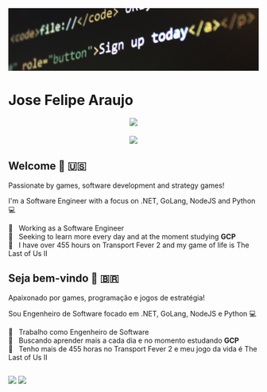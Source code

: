 <img width="auto" src="https://github.com/jfelipearaujo/jfelipearaujo/blob/main/banner.jpg">

# Jose Felipe Araujo

<div align="center">
 <img src="https://github-readme-stats.vercel.app/api/top-langs/?username=jfelipearaujo&hide=javascript,HTML,CSS&layout=compact&langs_count=16&theme=dark"/>
 
 <br />
 <br />
 
 <img src="https://github-readme-stats.vercel.app/api?username=jfelipearaujo&show_icons=true&theme=dark" />
</div>
 
## Welcome 👋 🇺🇸
Passionate by games, software development and strategy games!

I'm a Software Engineer with a focus on .NET, GoLang, NodeJS and Python :computer:

 :office:  &nbsp; Working as a Software Engineer
 <br/> :purple_heart: &nbsp; Seeking to learn more every day and at the moment studying <b>GCP</b>
 <br/> 💬  &nbsp; I have over 455 hours on Transport Fever 2 and my game of life is The Last of Us II
 
## Seja bem-vindo 👋 🇧🇷
Apaixonado por games, programação e jogos de estratégia!

Sou Engenheiro de Software focado em .NET, GoLang, NodeJS e Python :computer:

 :office:  &nbsp; Trabalho como Engenheiro de Software
 <br/> :purple_heart: &nbsp; Buscando aprender mais a cada dia e no momento estudando <b>GCP</b>
 <br/> 💬  &nbsp; Tenho mais de 455 horas no Transport Fever 2 e meu jogo da vida é The Last of Us II
 
 ##
 
 <p> <a href="https://www.linkedin.com/in/jsfelipearaujo"><img src="https://img.shields.io/badge/Jose%20Felipe%20Araujo-blue?style=for-the-badge&logo=Linkedin&logoColor=white" height=25 /></a> <a href="https://steamcommunity.com/id/jsfelipearaujo"><img src="https://img.shields.io/badge/-jfelipearaujo-grey?style=for-the-badge&logo=steam&logoColor=white" height=25 /></a>
 
 </p>
